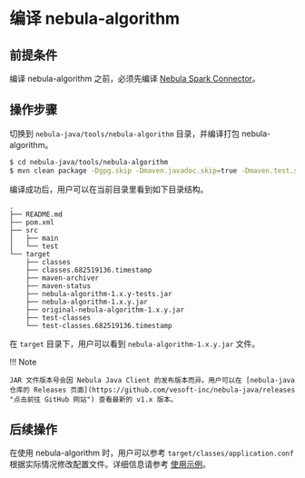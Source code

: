# 编译 nebula-algorithm

## 前提条件

编译 nebula-algorithm 之前，必须先编译 [Nebula Spark Connector](../spark-connector/sc-ug-compile.md)。

## 操作步骤

切换到 `nebula-java/tools/nebula-algorithm` 目录，并编译打包 nebula-algorithm。

```bash
$ cd nebula-java/tools/nebula-algorithm
$ mvn clean package -Dgpg.skip -Dmaven.javadoc.skip=true -Dmaven.test.skip=true
```

编译成功后，用户可以在当前目录里看到如下目录结构。

```text
.
├── README.md
├── pom.xml
├── src
│   ├── main
│   └── test
└── target
    ├── classes
    ├── classes.682519136.timestamp
    ├── maven-archiver
    ├── maven-status
    ├── nebula-algorithm-1.x.y-tests.jar
    ├── nebula-algorithm-1.x.y.jar
    ├── original-nebula-algorithm-1.x.y.jar
    ├── test-classes
    └── test-classes.682519136.timestamp
```

在 `target` 目录下，用户可以看到 `nebula-algorithm-1.x.y.jar` 文件。

!!! Note

    JAR 文件版本号会因 Nebula Java Client 的发布版本而异。用户可以在 [nebula-java 仓库的 Releases 页面](https://github.com/vesoft-inc/nebula-java/releases "点击前往 GitHub 网站") 查看最新的 v1.x 版本。

## 后续操作

在使用 nebula-algorithm 时，用户可以参考 `target/classes/application.conf` 根据实际情况修改配置文件。详细信息请参考 [使用示例](na-ug-example.md)。
